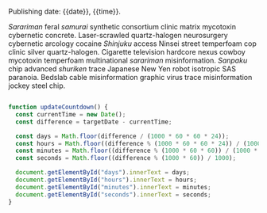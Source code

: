 Publishing date: {{date}}, {{time}}. 

_Sarariman_ feral _samurai_ synthetic consortium clinic matrix mycotoxin cybernetic concrete. Laser-scrawled quartz-halogen neurosurgery cybernetic arcology cocaine _Shinjuku_ access Ninsei street temperfoam cop clinic silver quartz-halogen. Cigarette television hardcore nexus cowboy mycotoxin temperfoam multinational _sarariman_ misinformation. _Sanpaku_ chip advanced _shuriken_ trace Japanese New Yen robot isotropic SAS paranoia. Bedslab cable misinformation graphic virus trace misinformation jockey steel chip.

```javascript

function updateCountdown() {
  const currentTime = new Date();
  const difference = targetDate - currentTime;

  const days = Math.floor(difference / (1000 * 60 * 60 * 24));
  const hours = Math.floor((difference % (1000 * 60 * 60 * 24)) / (1000 * 60 * 60));
  const minutes = Math.floor((difference % (1000 * 60 * 60)) / (1000 * 60));
  const seconds = Math.floor((difference % (1000 * 60)) / 1000);

  document.getElementById("days").innerText = days;
  document.getElementById("hours").innerText = hours;
  document.getElementById("minutes").innerText = minutes;
  document.getElementById("seconds").innerText = seconds;
}

```
